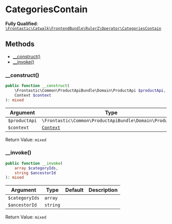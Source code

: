 #  CategoriesContain

**Fully Qualified**: [`\Frontastic\Catwalk\FrontendBundle\RulerZ\Operator\CategoriesContain`](../../../../../src/php/FrontendBundle/RulerZ/Operator/CategoriesContain.php)

## Methods

* [__construct()](#__construct)
* [__invoke()](#__invoke)

### __construct()

```php
public function __construct(
    \Frontastic\Common\ProductApiBundle\Domain\ProductApi $productApi,
    Context $context
): mixed
```

Argument|Type|Default|Description
--------|----|-------|-----------
`$productApi`|`\Frontastic\Common\ProductApiBundle\Domain\ProductApi`||
`$context`|[`Context`](../../../ApiCoreBundle/Domain/Context.md)||

Return Value: `mixed`

### __invoke()

```php
public function __invoke(
    array $categoryIds,
    string $ancestorId
): mixed
```

Argument|Type|Default|Description
--------|----|-------|-----------
`$categoryIds`|`array`||
`$ancestorId`|`string`||

Return Value: `mixed`

